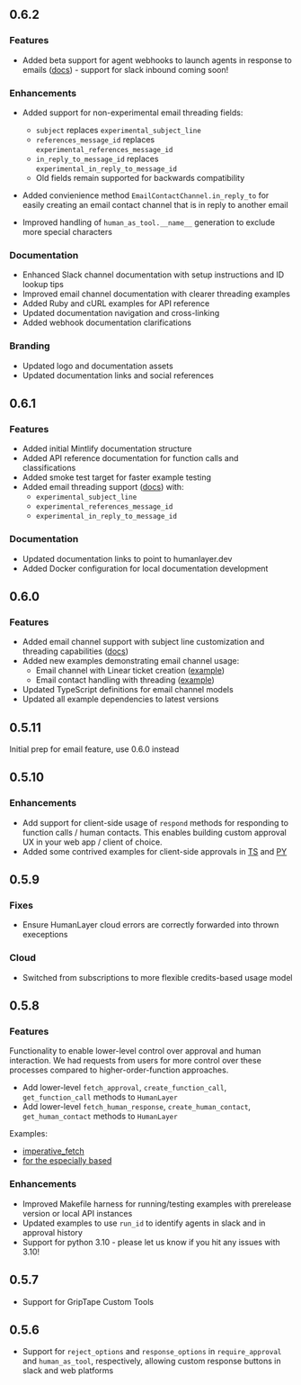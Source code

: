 ## 0.6.2

### Features

- Added beta support for agent webhooks to launch agents in response to emails ([docs](https://humanlayer.dev/docs/core/agent-webhooks)) - support for slack inbound coming soon!

### Enhancements

- Added support for non-experimental email threading fields:

  - `subject` replaces `experimental_subject_line`
  - `references_message_id` replaces `experimental_references_message_id`
  - `in_reply_to_message_id` replaces `experimental_in_reply_to_message_id`
  - Old fields remain supported for backwards compatibility

- Added convienience method `EmailContactChannel.in_reply_to` for easily creating an email contact channel that is in reply to another email

- Improved handling of `human_as_tool.__name__` generation to exclude more special characters

### Documentation

- Enhanced Slack channel documentation with setup instructions and ID lookup tips
- Improved email channel documentation with clearer threading examples
- Added Ruby and cURL examples for API reference
- Updated documentation navigation and cross-linking
- Added webhook documentation clarifications

### Branding

- Updated logo and documentation assets
- Updated documentation links and social references

## 0.6.1

### Features

- Added initial Mintlify documentation structure
- Added API reference documentation for function calls and classifications
- Added smoke test target for faster example testing
- Added email threading support ([docs](https://humanlayer.dev/docs/channels/email)) with:
  - `experimental_subject_line`
  - `experimental_references_message_id`
  - `experimental_in_reply_to_message_id`

### Documentation

- Updated documentation links to point to humanlayer.dev
- Added Docker configuration for local documentation development

## 0.6.0

### Features

- Added email channel support with subject line customization and threading capabilities ([docs](https://humanlayer.dev/docs/channels/email))
- Added new examples demonstrating email channel usage:
  - Email channel with Linear ticket creation ([example](https://github.com/humanlayer/humanlayer/tree/main/examples/langchain/08-email-channel.py))
  - Email contact handling with threading ([example](https://github.com/humanlayer/humanlayer/tree/main/examples/langchain/09-email-contact.py))
- Updated TypeScript definitions for email channel models
- Updated all example dependencies to latest versions

## 0.5.11

Initial prep for email feature, use 0.6.0 instead

## 0.5.10

### Enhancements

- Add support for client-side usage of `respond` methods for responding to function calls / human contacts. This enables building custom approval UX in your web app / client of choice.
- Added some contrived examples for client-side approvals in [TS](https://github.com/humanlayer/humanlayer/blob/main/examples/ts_openai_client/04-agent-side-approvals.ts#L99-L103) and [PY](https://github.com/humanlayer/humanlayer/blob/main/examples/openai_client/04-agent-side-approvals.py#L118)

## 0.5.9

### Fixes

- Ensure HumanLayer cloud errors are correctly forwarded into thrown execeptions

### Cloud

- Switched from subscriptions to more flexible credits-based usage model

## 0.5.8

### Features

Functionality to enable lower-level control over approval and human interaction. We had requests from users for more control over these processes compared to higher-order-function approaches.

- Add lower-level `fetch_approval`, `create_function_call`, `get_function_call` methods to `HumanLayer`
- Add lower-level `fetch_human_response`, `create_human_contact`, `get_human_contact` methods to `HumanLayer`

Examples:

- [imperative_fetch](examples/openai_client/02-imperative_fetch.py)
- [for the especially based](examples/openai_client/03-imperative_fetch_based.py)

### Enhancements

- Improved Makefile harness for running/testing examples with prerelease version or local API instances
- Updated examples to use `run_id` to identify agents in slack and in approval history
- Support for python 3.10 - please let us know if you hit any issues with 3.10!

## 0.5.7

- Support for GripTape Custom Tools

## 0.5.6

- Support for `reject_options` and `response_options` in `require_approval` and `human_as_tool`, respectively, allowing custom response buttons in slack and web platforms
